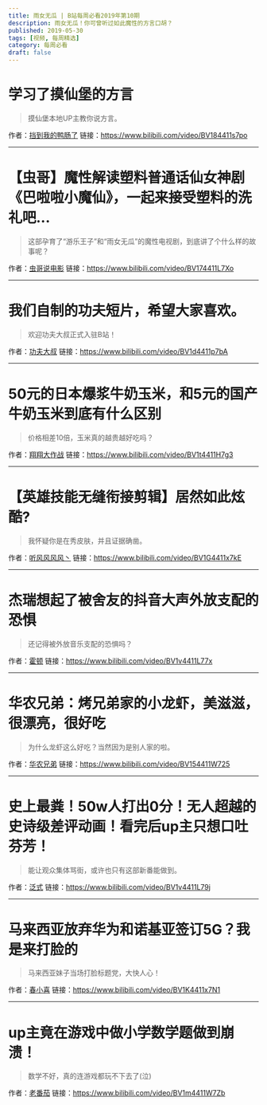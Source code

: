 ```yaml
---
title: 雨女无瓜 | B站每周必看2019年第10期
description: 雨女无瓜！你可曾听过如此魔性的方言口胡？
published: 2019-05-30
tags: [视频, 每周精选]
category: 每周必看
draft: false
---
```


# 学习了摸仙堡的方言
> 摸仙堡本地UP主教你说方言。

作者：[挡到我的鸭肠了](https://space.bilibili.com/328076924)
链接：https://www.bilibili.com/video/BV184411s7po

---

# 【虫哥】魔性解读塑料普通话仙女神剧《巴啦啦小魔仙》，一起来接受塑料的洗礼吧...
> 这部孕育了“游乐王子”和“雨女无瓜”的魔性电视剧，到底讲了个什么样的故事呢？

作者：[虫哥说电影](https://space.bilibili.com/29296192)
链接：https://www.bilibili.com/video/BV174411L7Xo

---

# 我们自制的功夫短片，希望大家喜欢。
> 欢迎功夫大叔正式入驻B站！

作者：[功夫大叔](https://space.bilibili.com/432083444)
链接：https://www.bilibili.com/video/BV1d4411p7bA

---

# 50元的日本爆浆牛奶玉米，和5元的国产牛奶玉米到底有什么区别
> 价格相差10倍，玉米真的越贵越好吃吗？

作者：[翔翔大作战](https://space.bilibili.com/196356191)
链接：https://www.bilibili.com/video/BV1t4411H7g3

---

# 【英雄技能无缝衔接剪辑】居然如此炫酷?
> 我怀疑你是在秀皮肤，并且证据确凿。

作者：[听风风风风丶](https://space.bilibili.com/56334984)
链接：https://www.bilibili.com/video/BV1G4411x7kE

---

# 杰瑞想起了被舍友的抖音大声外放支配的恐惧
> 还记得被外放音乐支配的恐惧吗？

作者：[霍顿](https://space.bilibili.com/12876332)
链接：https://www.bilibili.com/video/BV1v4411L77x

---

# 华农兄弟：烤兄弟家的小龙虾，美滋滋，很漂亮，很好吃
> 为什么龙虾这么好吃？当然因为是别人家的啦。

作者：[华农兄弟](https://space.bilibili.com/250858633)
链接：https://www.bilibili.com/video/BV154411W725

---

# 史上最粪！50w人打出0分！无人超越的史诗级差评动画！看完后up主只想口吐芬芳！
> 能让观众集体骂街，或许也只有这部新番能做到。

作者：[泛式](https://space.bilibili.com/63231)
链接：https://www.bilibili.com/video/BV1v4411L79j

---

# 马来西亚放弃华为和诺基亚签订5G？我是来打脸的
> 马来西亚妹子当场打脸标题党，大快人心！

作者：[春小喜](https://space.bilibili.com/345612261)
链接：https://www.bilibili.com/video/BV1K4411x7N1

---

# up主竟在游戏中做小学数学题做到崩溃！
> 数学不好，真的连游戏都玩不下去了(泣)

作者：[老番茄](https://space.bilibili.com/546195)
链接：https://www.bilibili.com/video/BV1m4411W7Zb

